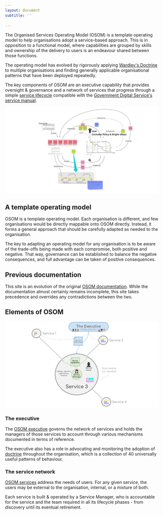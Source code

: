```yaml
---
layout: document
subtitle: ''

---
```

The Organised Services Operating Model (OSOM) is a template operating model to help organisations adopt a service-based approach. This is in opposition to a functional model, where capabilities are grouped by skills and ownership of the delivery to users is an endeavour shared between those functions.

The operating model has evolved by rigorously applying [Wardley's Doctrine](/doctrine) to multiple organisations and finding generally applicable organisational patterns that have been deployed repeatedly.

The key components of OSOM are an executive capability that provides oversight & governance and a network of services that progress through a simple [service lifecycle](/lifecycle) compatible with the [Government Digital Service's](https://www.gov.uk/government/organisations/government-digital-service) [service manual](https://www.gov.uk/service-manual).

[![a diagram showing an overview of the various parts of OSOM](/assets/img/opmodel-overview.jpg "OSOM Oviewview")](/assets/img/opmodel-overview.jpg "Operating model overview diagram")

## A template operating model

OSOM is a template operating model. Each organisation is different, and few organisations would be directly mappable onto OSOM directly. Instead, it forms a general approach that should be carefully adapted as needed to the organisation.

The key to adapting an operating model for any organisation is to be aware of the trade-offs being made with each compromise, both positive and negative. That way, governance can be established to balance the negative consequences, and full advantage can be taken of positive consequences.

## Previous documentation

This site is an evolution of the original [OSOM documentation](http://stance.consulting/osom/). While the documentation almost certainly remains incomplete, this site takes precedence and overrides any contradictions between the two.

## Elements of OSOM

![](/assets/img/osom-overview.svg)

### The executive

The [OSOM executive](/executive) governs the network of services and holds the managers of those services to account through various mechanisms documented in terms of reference.

The executive also has a role in advocating and monitoring the adoption of [doctrine](/doctrine) throughout the organisation, which is a collection of 40 universally useful patterns of behaviour.

### The service network

[OSOM services](/services/) address the needs of users. For any given service, the users may be external to the organisation, internal, or a mixture of both.

Each service is built & operated by a Service Manager, who is accountable for the service and the team required in all its lifecycle phases - from discovery until its eventual retirement.